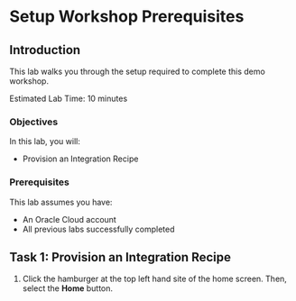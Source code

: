# Setup Workshop Prerequisites

## Introduction
This lab walks you through the setup required to complete this demo workshop.

Estimated Lab Time: 10 minutes

### Objectives

In this lab, you will:

* Provision an Integration Recipe

### Prerequisites

This lab assumes you have:

* An Oracle Cloud account
* All previous labs successfully completed


## Task 1: Provision an Integration Recipe

1. Click the hamburger at the top left hand site of the home screen. Then, select the **Home** button.

